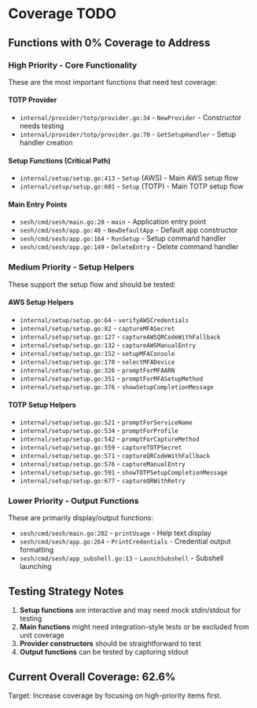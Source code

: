 # Coverage TODO

## Functions with 0% Coverage to Address

### High Priority - Core Functionality
These are the most important functions that need test coverage:

#### TOTP Provider
- `internal/provider/totp/provider.go:34` - `NewProvider` - Constructor needs testing
- `internal/provider/totp/provider.go:70` - `GetSetupHandler` - Setup handler creation

#### Setup Functions (Critical Path)
- `internal/setup/setup.go:413` - `Setup` (AWS) - Main AWS setup flow
- `internal/setup/setup.go:601` - `Setup` (TOTP) - Main TOTP setup flow

#### Main Entry Points
- `sesh/cmd/sesh/main.go:20` - `main` - Application entry point
- `sesh/cmd/sesh/app.go:48` - `NewDefaultApp` - Default app constructor
- `sesh/cmd/sesh/app.go:164` - `RunSetup` - Setup command handler
- `sesh/cmd/sesh/app.go:149` - `DeleteEntry` - Delete command handler

### Medium Priority - Setup Helpers
These support the setup flow and should be tested:

#### AWS Setup Helpers
- `internal/setup/setup.go:64` - `verifyAWSCredentials`
- `internal/setup/setup.go:82` - `captureMFASecret`
- `internal/setup/setup.go:127` - `captureAWSQRCodeWithFallback`
- `internal/setup/setup.go:132` - `captureAWSManualEntry`
- `internal/setup/setup.go:152` - `setupMFAConsole`
- `internal/setup/setup.go:178` - `selectMFADevice`
- `internal/setup/setup.go:326` - `promptForMFAARN`
- `internal/setup/setup.go:351` - `promptForMFASetupMethod`
- `internal/setup/setup.go:376` - `showSetupCompletionMessage`

#### TOTP Setup Helpers
- `internal/setup/setup.go:521` - `promptForServiceName`
- `internal/setup/setup.go:534` - `promptForProfile`
- `internal/setup/setup.go:542` - `promptForCaptureMethod`
- `internal/setup/setup.go:559` - `captureTOTPSecret`
- `internal/setup/setup.go:571` - `captureQRCodeWithFallback`
- `internal/setup/setup.go:576` - `captureManualEntry`
- `internal/setup/setup.go:591` - `showTOTPSetupCompletionMessage`
- `internal/setup/setup.go:677` - `captureQRWithRetry`

### Lower Priority - Output Functions
These are primarily display/output functions:

- `sesh/cmd/sesh/main.go:202` - `printUsage` - Help text display
- `sesh/cmd/sesh/app.go:264` - `PrintCredentials` - Credential output formatting
- `sesh/cmd/sesh/app_subshell.go:13` - `LaunchSubshell` - Subshell launching

## Testing Strategy Notes

1. **Setup functions** are interactive and may need mock stdin/stdout for testing
2. **Main functions** might need integration-style tests or be excluded from unit coverage
3. **Provider constructors** should be straightforward to test
4. **Output functions** can be tested by capturing stdout

## Current Overall Coverage: 62.6%

Target: Increase coverage by focusing on high-priority items first.